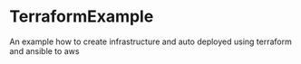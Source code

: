 # TerraformExample
An example how to create infrastructure and auto deployed using terraform and ansible to aws
